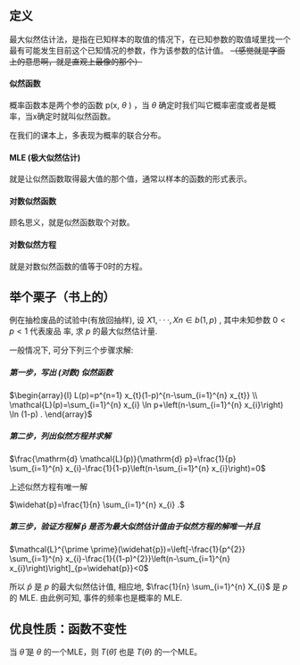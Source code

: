 ## 定义

最大似然估计法，是指在已知样本的取值的情况下，在已知参数的取值域里找一个最有可能发生目前这个已知情况的参数，作为该参数的估计值。 ~~（感觉就是字面上的意思啊，就是直观上最像的那个）~~ 

#### 似然函数 

概率函数本是两个参的函数 p(x, $\theta$ ) ，当 $\theta$ 确定时我们叫它概率密度或者是概率，当x确定时就叫似然函数。

在我们的课本上，多表现为概率的联合分布。

#### MLE (极大似然估计) 

就是让似然函数取得最大值的那个值，通常以样本的函数的形式表示。

#### 对数似然函数

顾名思义，就是似然函数取个对数。

#### 对数似然方程

就是对数似然函数的值等于0时的方程。







## 举个栗子（书上的）

例在抽检废品的试验中(有放回抽样), 设 $X1, · · · ,Xn\in b(1, p)$  , 其中未知参数 $0 < p < 1$ 代表废品
率, 求 $p$ 的最大似然估计量.



一般情况下, 可分下列三个步骤求解:

##### 第一步，写出 (对数) 似然函数

$\begin{array}{l}
L(p)=p^{n=1} x_{t}(1-p)^{n-\sum_{i=1}^{n} x_{t}} \\
\mathcal{L}(p)=\sum_{i=1}^{n} x_{i} \ln p+\left(n-\sum_{i=1}^{n} x_{i}\right) \ln (1-p) .
\end{array}$

##### 第二步，列出似然方程并求解

$\frac{\mathrm{d} \mathcal{L}(p)}{\mathrm{d} p}=\frac{1}{p} \sum_{i=1}^{n} x_{i}-\frac{1}{1-p}\left(n-\sum_{i=1}^{n} x_{i}\right)=0$

上述似然方程有唯一解

$\widehat{p}=\frac{1}{n} \sum_{i=1}^{n} x_{i} .$

##### 第三步，验证方程解 $\hat{p}$ 是否为最大似然估计值由于似然方程的解唯一并且

  $\mathcal{L}^{\prime \prime}(\widehat{p})=\left[-\frac{1}{p^{2}} \sum_{i=1}^{n} x_{i}-\frac{1}{(1-p)^{2}}\left(n-\sum_{i=1}^{n} x_{i}\right)\right]_{p=\widehat{p}}<0$

所以 $\widehat{p}$ 是 $p$ 的最大似然估计值, 相应地,  $\frac{1}{n} \sum_{i=1}^{n} X_{i}$  是  $p$  的 MLE.
由此例可知, 事件的频率也是概率的 MLE.



## 优良性质：函数不变性

当 $\hat \theta$ 是 $\theta$ 的一个MLE，则 $T(\hat\theta)$ 也是 $T(\theta)$ 的一个MLE。


